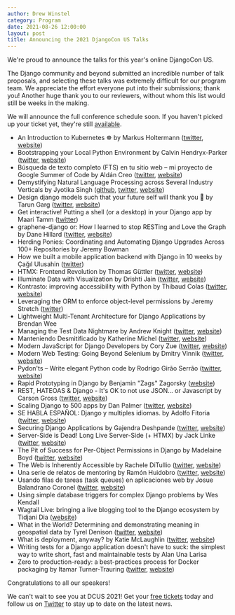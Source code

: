 ```yaml
---
author: Drew Winstel
category: Program
date: 2021-08-26 12:00:00
layout: post
title: Announcing the 2021 DjangoCon US Talks
---
```

We're proud to announce the talks for this year's online DjangoCon US.

The Django community and beyond submitted an incredible number of talk
proposals, and selecting these talks was extremely difficult for our program
team. We appreciate the effort everyone put into their submissions; thank you!
Another huge thank you to our reviewers, without whom this list would still be
weeks in the making.

We will announce the full conference schedule soon. If you haven't picked up
your ticket yet, they're still [available](https://ti.to/defna/djangocon-us-2021).


- An Introduction to Kubernetes ☸️ by Markus Holtermann ([twitter](https://twitter.com/m_holtermann), [website](https://markusholtermann.eu))
- Bootstrapping your Local Python Environment by Calvin Hendryx-Parker ([twitter](https://twitter.com/calvinhp), [website](http://www.sixfeetup.com/))
- Búsqueda de texto completo (FTS) en tu sitio web – mi proyecto de Google Summer of Code by Aldán Creo ([twitter](https://twitter.com/acmcmc), [website](https://acmc.codes))
- Demystifying Natural Language Processing across Several Industry Verticals by Jyotika Singh ([github](https://github.com/https://github.com/jsingh811), [twitter](https://twitter.com/jyotikasingh_), [website](https://linkedin.com/in/jyotikasingh))
- Design django models such that your future self will thank you 👋 by Tarun Garg ([twitter](https://twitter.com/Tarun_Garg2), [website](https://www.linkedin.com/in/tarungarg546/))
- Get interactive! Putting a shell (or a desktop) in your Django app by Maari Tamm ([twitter](https://twitter.com/tammmri))
- graphene-django or: How I learned to stop RESTing and Love the Graph by Dane Hillard ([twitter](https://twitter.com/easyaspython), [website](https://dane.engineering))
- Herding Ponies: Coordinating and Automating Django Upgrades Across 100+ Repositories by Jeremy Bowman 
- How we built a mobile application backend with Django in 10 weeks by Çağıl Ulusahin ([twitter](https://twitter.com/cagilulusahin))
- HTMX: Frontend Revolution by Thomas Güttler ([twitter](https://twitter.com/guettli), [website](https://github.com/guettli))
- Illuminate Data with Visualization by Drishti Jain ([twitter](https://twitter.com/drishtijjain), [website](https://medium.com/@drishtijjain))
- Kontrasto: improving accessibility with Python by Thibaud Colas ([twitter](https://twitter.com/thibaud_colas), [website](https://thib.me/))
- Leveraging the ORM to enforce object-level permissions by Jeremy Stretch ([twitter](https://twitter.com/jstretch85))
- Lightweight Multi-Tenant Architecture for Django Applications by Brendan Wee 
- Managing the Test Data Nightmare by Andrew Knight ([twitter](https://twitter.com/AutomationPanda), [website](https://automationpanda.com/))
- Manteniendo Desmitificado by Katherine Michel ([twitter](https://twitter.com/KatiMichel), [website](https://github.com/KatherineMichel))
- Modern JavaScript for Django Developers by Cory Zue ([twitter](https://twitter.com/czue), [website](https://www.coryzue.com/))
- Modern Web Testing: Going Beyond Selenium by Dmitry Vinnik ([twitter](https://twitter.com/DmitryVinnik), [website](https://dvinnik.dev))
- Pydon'ts – Write elegant Python code by Rodrigo Girão Serrão ([twitter](https://twitter.com/mathsppblog), [website](https://mathspp.com/blog))
- Rapid Prototyping in Django by Benjamin "Zags" Zagorsky ([website](https://zagaran.com))
- REST, HATEOAS & Django - It's OK to not use JSON... or Javascript by Carson Gross ([twitter](https://twitter.com/htmx_org), [website](https://bigsky.software))
- Scaling Django to 500 apps by Dan Palmer ([twitter](https://twitter.com/danpalmer), [website](https://danpalmer.me/))
- SE HABLA ESPAÑOL: Django y multiples idiomas. by Adolfo Fitoria ([twitter](https://twitter.com/Fitoria), [website](http://fitoria.net))
- Securing Django Applications by Gajendra Deshpande ([twitter](https://twitter.com/gcdeshpande), [website](https://gcdeshpande.github.io))
- Server-Side is Dead! Long Live Server-Side (+ HTMX) by Jack Linke ([twitter](https://twitter.com/JackDLinke), [website](https://www.jacklinke.com))
- The Pit of Success for Per-Object Permissions in Django by Madelaine Boyd ([twitter](https://twitter.com/madelaineboyd), [website](https://www.madelaineboyd.com/))
- The Web is Inherently Accessible by Rachele DiTullio ([twitter](https://twitter.com/racheleditullio), [website](https://racheleditullio.com/))
- Una serie de relatos de mentoring by Ramón Huidobro ([twitter](https://twitter.com/hola_soy_milk), [website](https://ramonh.dev))
- Usando filas de tareas (task queues) en aplicaciones web by Josue Balandrano Coronel ([twitter](https://twitter.com/rmcomplexity), [website](https://rmcomplexity.com))
- Using simple database triggers for complex Django problems by Wes Kendall 
- Wagtail Live: bringing a live blogging tool to the Django ecosystem by Tidjani Dia ([website](https://www.therookiecoder.com/))
- What in the World? Determining and demonstrating meaning in geospatial data by Tyrel Denison ([twitter](https://twitter.com/tyreldenison), [website](https://hirelofty.com))
- What is deployment, anyway? by Katie McLaughlin ([twitter](https://twitter.com/glasnt), [website](https://glasnt.com))
- Writing tests for a Django application doesn't have to suck: the simplest way to write short, fast and maintainable tests by Alan Una Larisa 
- Zero to production-ready: a best-practices process for Docker packaging by Itamar Turner-Trauring ([twitter](https://twitter.com/itamarst), [website](https://pythonspeed.com))


Congratulations to all our speakers!

We can't wait to see you at DCUS 2021! Get your [free tickets](https://ti.to/defna/djangocon-us-2021)
today and follow us on [Twitter](https://twitter.com/djangocon) to stay up to
date on the latest news.

